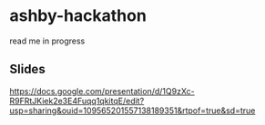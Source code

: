 # ashby-hackathon

read me in progress
## Slides

https://docs.google.com/presentation/d/1Q9zXc-R9FRtJKiek2e3E4Fuqq1qkitqE/edit?usp=sharing&ouid=109565201557138189351&rtpof=true&sd=true

